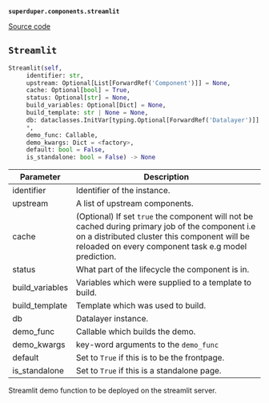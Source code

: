 **`superduper.components.streamlit`** 

[Source code](https://github.com/superduper-io/superduper/blob/main/superduper/components/streamlit.py)

## `Streamlit` 

```python
Streamlit(self,
     identifier: str,
     upstream: Optional[List[ForwardRef('Component')]] = None,
     cache: Optional[bool] = True,
     status: Optional[str] = None,
     build_variables: Optional[Dict] = None,
     build_template: str | None = None,
     db: dataclasses.InitVar[typing.Optional[ForwardRef('Datalayer')]] = None,
     *,
     demo_func: Callable,
     demo_kwargs: Dict = <factory>,
     default: bool = False,
     is_standalone: bool = False) -> None
```
| Parameter | Description |
|-----------|-------------|
| identifier | Identifier of the instance. |
| upstream | A list of upstream components. |
| cache | (Optional) If set `true` the component will not be cached during primary job of the component i.e on a distributed cluster this component will be reloaded on every component task e.g model prediction. |
| status | What part of the lifecycle the component is in. |
| build_variables | Variables which were supplied to a template to build. |
| build_template | Template which was used to build. |
| db | Datalayer instance. |
| demo_func | Callable which builds the demo. |
| demo_kwargs | key-word arguments to the `demo_func` |
| default | Set to `True` if this is to be the frontpage. |
| is_standalone | Set to `True` if this is a standalone page. |

Streamlit demo function to be deployed on the streamlit server.

